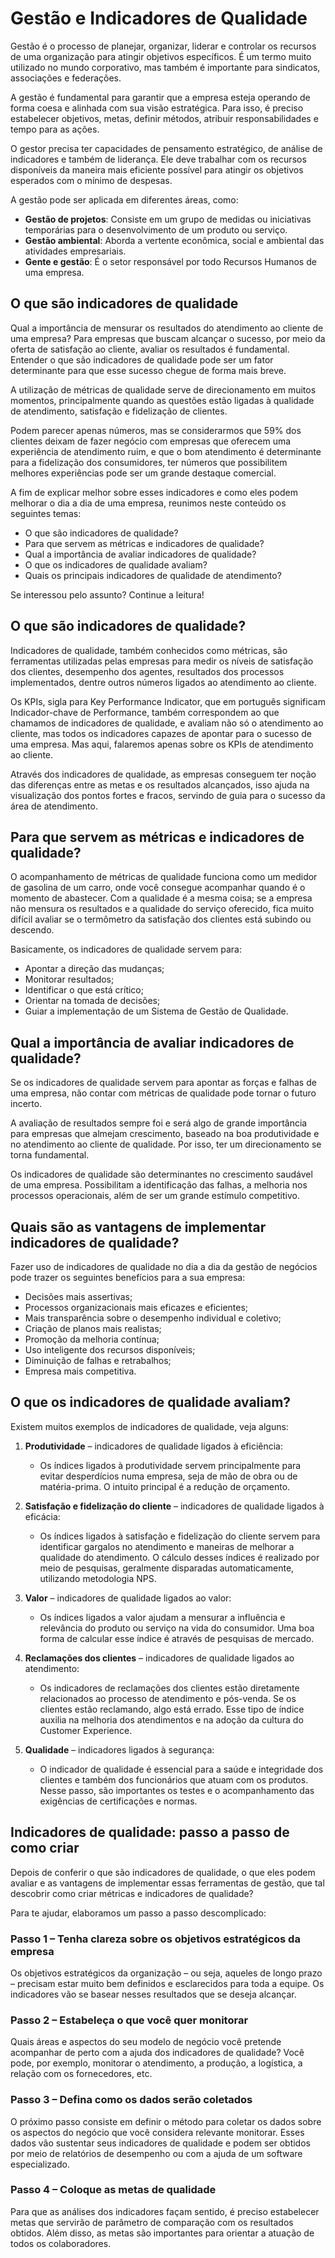 # Gestão e Indicadores de Qualidade

Gestão é o processo de planejar, organizar, liderar e controlar os recursos de uma organização para atingir objetivos específicos. É um termo muito utilizado no mundo corporativo, mas também é importante para sindicatos, associações e federações. 

A gestão é fundamental para garantir que a empresa esteja operando de forma coesa e alinhada com sua visão estratégica. Para isso, é preciso estabelecer objetivos, metas, definir métodos, atribuir responsabilidades e tempo para as ações. 

O gestor precisa ter capacidades de pensamento estratégico, de análise de indicadores e também de liderança. Ele deve trabalhar com os recursos disponíveis da maneira mais eficiente possível para atingir os objetivos esperados com o mínimo de despesas. 

A gestão pode ser aplicada em diferentes áreas, como:
- **Gestão de projetos**: Consiste em um grupo de medidas ou iniciativas temporárias para o desenvolvimento de um produto ou serviço.
- **Gestão ambiental**: Aborda a vertente econômica, social e ambiental das atividades empresariais.
- **Gente e gestão**: É o setor responsável por todo Recursos Humanos de uma empresa.

## O que são indicadores de qualidade

Qual a importância de mensurar os resultados do atendimento ao cliente de uma empresa? Para empresas que buscam alcançar o sucesso, por meio da oferta de satisfação ao cliente, avaliar os resultados é fundamental. Entender o que são indicadores de qualidade pode ser um fator determinante para que esse sucesso chegue de forma mais breve.

A utilização de métricas de qualidade serve de direcionamento em muitos momentos, principalmente quando as questões estão ligadas à qualidade de atendimento, satisfação e fidelização de clientes. 

Podem parecer apenas números, mas se considerarmos que 59% dos clientes deixam de fazer negócio com empresas que oferecem uma experiência de atendimento ruim, e que o bom atendimento é determinante para a fidelização dos consumidores, ter números que possibilitem melhores experiências pode ser um grande destaque comercial.

A fim de explicar melhor sobre esses indicadores e como eles podem melhorar o dia a dia de uma empresa, reunimos neste conteúdo os seguintes temas:
- O que são indicadores de qualidade?
- Para que servem as métricas e indicadores de qualidade?
- Qual a importância de avaliar indicadores de qualidade?
- O que os indicadores de qualidade avaliam?
- Quais os principais indicadores de qualidade de atendimento?

Se interessou pelo assunto? Continue a leitura!

## O que são indicadores de qualidade?

Indicadores de qualidade, também conhecidos como métricas, são ferramentas utilizadas pelas empresas para medir os níveis de satisfação dos clientes, desempenho dos agentes, resultados dos processos implementados, dentre outros números ligados ao atendimento ao cliente.

Os KPIs, sigla para Key Performance Indicator, que em português significam Indicador-chave de Performance, também correspondem ao que chamamos de indicadores de qualidade, e avaliam não só o atendimento ao cliente, mas todos os indicadores capazes de apontar para o sucesso de uma empresa. Mas aqui, falaremos apenas sobre os KPIs de atendimento ao cliente.

Através dos indicadores de qualidade, as empresas conseguem ter noção das diferenças entre as metas e os resultados alcançados, isso ajuda na visualização dos pontos fortes e fracos, servindo de guia para o sucesso da área de atendimento.

## Para que servem as métricas e indicadores de qualidade?

O acompanhamento de métricas de qualidade funciona como um medidor de gasolina de um carro, onde você consegue acompanhar quando é o momento de abastecer. Com a qualidade é a mesma coisa; se a empresa não mensura os resultados e a qualidade do serviço oferecido, fica muito difícil avaliar se o termômetro da satisfação dos clientes está subindo ou descendo.

Basicamente, os indicadores de qualidade servem para:
- Apontar a direção das mudanças;
- Monitorar resultados;
- Identificar o que está crítico;
- Orientar na tomada de decisões;
- Guiar a implementação de um Sistema de Gestão de Qualidade.

## Qual a importância de avaliar indicadores de qualidade?

Se os indicadores de qualidade servem para apontar as forças e falhas de uma empresa, não contar com métricas de qualidade pode tornar o futuro incerto.

A avaliação de resultados sempre foi e será algo de grande importância para empresas que almejam crescimento, baseado na boa produtividade e no atendimento ao cliente de qualidade. Por isso, ter um direcionamento se torna fundamental.

Os indicadores de qualidade são determinantes no crescimento saudável de uma empresa. Possibilitam a identificação das falhas, a melhoria nos processos operacionais, além de ser um grande estímulo competitivo.

## Quais são as vantagens de implementar indicadores de qualidade?

Fazer uso de indicadores de qualidade no dia a dia da gestão de negócios pode trazer os seguintes benefícios para a sua empresa:
- Decisões mais assertivas;
- Processos organizacionais mais eficazes e eficientes;
- Mais transparência sobre o desempenho individual e coletivo;
- Criação de planos mais realistas;
- Promoção da melhoria contínua;
- Uso inteligente dos recursos disponíveis;
- Diminuição de falhas e retrabalhos;
- Empresa mais competitiva.

## O que os indicadores de qualidade avaliam?

Existem muitos exemplos de indicadores de qualidade, veja alguns:

1. **Produtividade** – indicadores de qualidade ligados à eficiência:
   - Os índices ligados à produtividade servem principalmente para evitar desperdícios numa empresa, seja de mão de obra ou de matéria-prima. O intuito principal é a redução de orçamento.

2. **Satisfação e fidelização do cliente** – indicadores de qualidade ligados à eficácia:
   - Os índices ligados à satisfação e fidelização do cliente servem para identificar gargalos no atendimento e maneiras de melhorar a qualidade do atendimento. O cálculo desses índices é realizado por meio de pesquisas, geralmente disparadas automaticamente, utilizando metodologia NPS.

3. **Valor** – indicadores de qualidade ligados ao valor:
   - Os índices ligados a valor ajudam a mensurar a influência e relevância do produto ou serviço na vida do consumidor. Uma boa forma de calcular esse índice é através de pesquisas de mercado.

4. **Reclamações dos clientes** – indicadores de qualidade ligados ao atendimento:
   - Os indicadores de reclamações dos clientes estão diretamente relacionados ao processo de atendimento e pós-venda. Se os clientes estão reclamando, algo está errado. Esse tipo de índice auxilia na melhoria dos atendimentos e na adoção da cultura do Customer Experience.

5. **Qualidade** – indicadores ligados à segurança:
   - O indicador de qualidade é essencial para a saúde e integridade dos clientes e também dos funcionários que atuam com os produtos. Nesse passo, são importantes os testes e o acompanhamento das exigências de certificações e normas.

## Indicadores de qualidade: passo a passo de como criar

Depois de conferir o que são indicadores de qualidade, o que eles podem avaliar e as vantagens de implementar essas ferramentas de gestão, que tal descobrir como criar métricas e indicadores de qualidade?

Para te ajudar, elaboramos um passo a passo descomplicado:

### Passo 1 – Tenha clareza sobre os objetivos estratégicos da empresa

Os objetivos estratégicos da organização – ou seja, aqueles de longo prazo – precisam estar muito bem definidos e esclarecidos para toda a equipe. Os indicadores vão se basear nesses resultados que se deseja alcançar.

### Passo 2 – Estabeleça o que você quer monitorar

Quais áreas e aspectos do seu modelo de negócio você pretende acompanhar de perto com a ajuda dos indicadores de qualidade? Você pode, por exemplo, monitorar o atendimento, a produção, a logística, a relação com os fornecedores, etc.

### Passo 3 – Defina como os dados serão coletados

O próximo passo consiste em definir o método para coletar os dados sobre os aspectos do negócio que você considera relevante monitorar. Esses dados vão sustentar seus indicadores de qualidade e podem ser obtidos por meio de relatórios de desempenho ou com a ajuda de um software especializado.

### Passo 4 – Coloque as metas de qualidade

Para que as análises dos indicadores façam sentido, é preciso estabelecer metas que servirão de parâmetro de comparação com os resultados obtidos. Além disso, as metas são importantes para orientar a atuação de todos os colaboradores.
